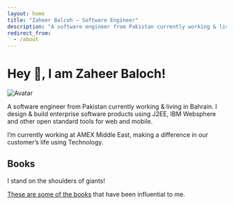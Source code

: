 ```yaml
---
layout: home
title: "Zaheer Balcoh — Software Engineer"
description: "A software engineer from Pakistan currently working & living in Bahrain."
redirect_from:
  - /about
---
```


# Hey 👋, I am Zaheer Baloch!

<p style="padding-bottom: 0" class="float-left sm:float-none">
  <img class="mt-1 mr-5 mb-2 block w-16 h-16 sm:w-24 sm:h-24 sm:float-left shadow-lg rounded-lg" src="{{ '/assets/avatar.jpeg' | relative_url }}" alt="Avatar" />
</p>

A software engineer from Pakistan currently working & living in Bahrain. I design & build enterprise software products using J2EE, IBM Websphere and other open standard tools for web and mobile.

I’m currently working at AMEX Middle East, making a difference in our customer’s life using Technology.


## Books

I stand on the shoulders of giants! 

[These are some of the books](/books) that have been influential to me.
